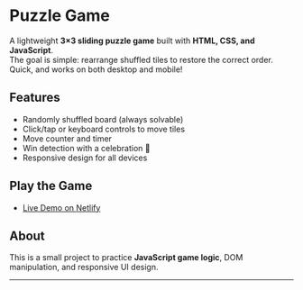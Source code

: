 # Puzzle Game

A lightweight **3×3 sliding puzzle game** built with **HTML, CSS, and JavaScript**.  
The goal is simple: rearrange shuffled tiles to restore the correct order. Quick, and works on both desktop and mobile!

## Features
- Randomly shuffled board (always solvable)  
- Click/tap or keyboard controls to move tiles  
- Move counter and timer 
- Win detection with a celebration 🎉  
- Responsive design for all devices  

## Play the Game
- [Live Demo on Netlify](https://your-netlify-link.com)

## About
This is a small project to practice **JavaScript game logic**, DOM manipulation, and responsive UI design.

---